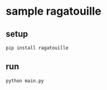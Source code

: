 # sample ragatouille

## setup

```shell
pip install ragatouille
```

## run

```shell
python main.py
```
